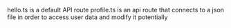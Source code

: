 hello.ts is a default API route
profile.ts is an api route that connects to a json file in order to access user data and modify it potentially
